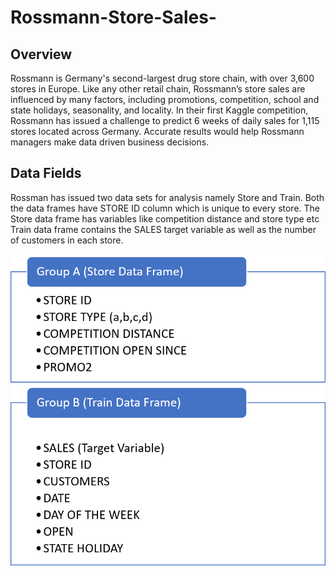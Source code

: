 # Rossmann-Store-Sales-

## Overview 
Rossmann is Germany's second-largest drug store chain, with over 3,600 stores in Europe. 
Like any other retail chain,  Rossmann’s store sales are influenced by many factors, including promotions, competition, school and state holidays, seasonality, and locality.
In their first Kaggle competition, Rossmann has issued a challenge to predict 6 weeks of daily sales for 1,115 stores located across Germany. Accurate results would help Rossmann managers make data driven business decisions. 

## Data Fields 
Rossman has issued two data sets for analysis namely Store and Train.
Both the data frames have STORE ID column which is unique to every store.
The Store data frame has variables like competition distance and store type etc
Train data frame contains the SALES target variable as well as the number of customers in each store. 

![alt-text](https://github.com/Pm1995/Rossmann-Store-Sales-/blob/master/Picture1.png)
